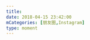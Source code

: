 ```yaml
---
title: 
date: 2018-04-15 23:42:00
mCategories: [朋友圈,Instagram]
type: moment
---
```


<div id="pics-20180415234200"></div>

<script>
var data = [
    {"link": "2018-04-15_170000.mp4", "type": "video"}
];
picsRender(data, "pics-20180415234200");
</script>
